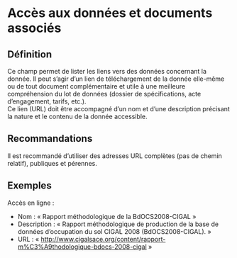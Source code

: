 
<!-- Begin @dataLinkages.md -->

# Accès aux données et documents associés

## Définition

Ce champ permet de lister les liens vers des données concernant la donnée. Il peut s’agir d’un lien de téléchargement de la donnée elle-même ou de tout document complémentaire et utile à une meilleure compréhension du lot de données (dossier de spécifications, acte d’engagement, tarifs, etc.).  
Ce lien (URL) doit être accompagné d’un nom et d’une description précisant la nature et le contenu de la donnée accessible.

## Recommandations

Il est recommandé d’utiliser des adresses URL complètes (pas de chemin relatif), publiques et pérennes.

## Exemples

Accès en ligne :
- Nom : « Rapport méthodologique de la BdOCS2008-CIGAL »
- Description : « Rapport méthodologique de production de la base de données d’occupation du sol CIGAL 2008 (BdOCS2008-CIGAL). »
- URL : « http://www.cigalsace.org/content/rapport-m%C3%A9thodologique-bdocs-2008-cigal »

<!-- End @dataLinkages.md -->

